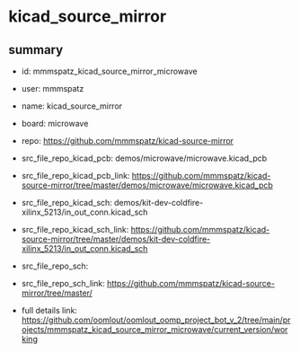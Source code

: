 # kicad_source_mirror
 
## summary 
* id: mmmspatz_kicad_source_mirror_microwave
* user: mmmspatz
* name: kicad_source_mirror
* board: microwave
* repo: https://github.com/mmmspatz/kicad-source-mirror
* src_file_repo_kicad_pcb: demos/microwave/microwave.kicad_pcb
* src_file_repo_kicad_pcb_link: https://github.com/mmmspatz/kicad-source-mirror/tree/master/demos/microwave/microwave.kicad_pcb
* src_file_repo_kicad_sch: demos/kit-dev-coldfire-xilinx_5213/in_out_conn.kicad_sch
* src_file_repo_kicad_sch_link: https://github.com/mmmspatz/kicad-source-mirror/tree/master/demos/kit-dev-coldfire-xilinx_5213/in_out_conn.kicad_sch

* src_file_repo_sch: 
* src_file_repo_sch_link: https://github.com/mmmspatz/kicad-source-mirror/tree/master/
* full details link: https://github.com/oomlout/oomlout_oomp_project_bot_v_2/tree/main/projects/mmmspatz_kicad_source_mirror_microwave/current_version/working  







